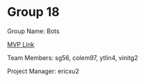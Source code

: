 # Group 18
Group Name: Bots

[MVP Link](https://docs.google.com/document/d/1I90_XcYijRbVzWIGJDfOrrr4iYd5B-ZF7sds6JsfUF8/edit)

Team Members: sg56, colem97, ytlin4, vinitg2

Project Manager: ericxu2
